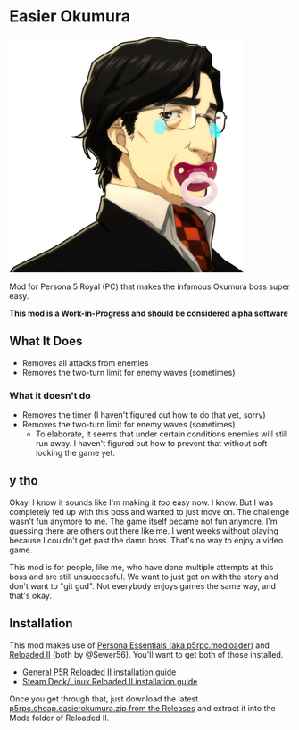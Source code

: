 # Easier Okumura

![Okumura with a pacifier and tears as if he was a baby](easierokumura.png)

Mod for Persona 5 Royal (PC) that makes the infamous Okumura boss super easy.

**This mod is a Work-in-Progress and should be considered alpha software**

## What It Does

- Removes all attacks from enemies
- Removes the two-turn limit for enemy waves (sometimes)

### What it doesn't do

- Removes the timer (I haven't figured out how to do that yet, sorry)
- Removes the two-turn limit for enemy waves (sometimes)
  - To elaborate, it seems that under certain conditions enemies will still run away. I haven't figured out how to prevent that without soft-locking the game yet.

## y tho

Okay. I know it sounds like I'm making it _too_ easy now. I know. But I was completely fed up with this boss and wanted to just move on. The challenge wasn't fun anymore to me. The game itself became not fun anymore. I'm guessing there are others out there like me. I went weeks without playing because I couldn't get past the damn boss. That's no way to enjoy a video game.

This mod is for people, like me, who have done multiple attempts at this boss and are still unsuccessful. We want to just get on with the story and don't want to "git gud". Not everybody enjoys games the same way, and that's okay.

## Installation

This mod makes use of [Persona Essentials (aka p5rpc.modloader)](https://github.com/Sewer56/p5rpc.modloader) and [Reloaded II](https://github.com/Reloaded-Project/Reloaded-II) (both by @Sewer56). You'll want to get both of those installed.

- [General P5R Reloaded II installation guide](https://gamebanana.com/tuts/15399)
- [Steam Deck/Linux Reloaded II installation guide](https://old.reddit.com/r/SteamDeck/comments/ychwxw/persona_5_royal_reloadedii_mod_guide_for_steam/)

Once you get through that, just download the latest [p5rpc.cheap.easierokumura.zip from the Releases](https://github.com/sapslaj/p5r-easier-okumura/releases/latest) and extract it into the Mods folder of Reloaded II.
